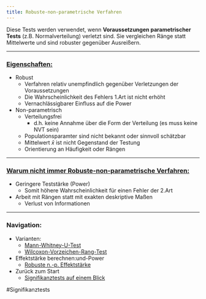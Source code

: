 ```yaml
---
title: Robuste-non-parametrische Verfahren
---
```


Diese Tests werden verwendet, wenn **Voraussetzungen parametrischer Tests** (z.B. Normalverteilung) verletzt sind. Sie vergleichen Ränge statt Mittelwerte und sind robuster gegenüber Ausreißern.

---

### <u>Eigenschaften:</u>

* Robust
  * Verfahren relativ unempfindlich gegenüber Verletzungen der Voraussetzungen
  * Die Wahrscheinlichkeit des Fehlers 1.Art ist nicht erhöht
  * Vernachlässigbarer Einfluss auf die Power
* Non-parametrisch
  * Verteilungsfrei
    * d.h. keine Annahme über die Form der Verteilung (es muss keine NVT sein)
  * Populationsparamter sind nicht bekannt oder sinnvoll schätzbar
  * Mittelwert $\bar{x}$ ist nicht Gegenstand der Testung
  * Orientierung an Häufigkeit oder Rängen

---

### <u>Warum nicht immer Robuste-non-parametrische Verfahren:</u>

* Geringere Teststärke (Power)
  * Somit höhere Wahrscheinlichkeit für einen Fehler der 2.Art
* Arbeit mit Rängen statt mit exakten deskriptive Maßen
  * Verlust von Informationen

---

### Navigation:

* Varianten:
  * [Mann-Whitney-U-Test](/mann-whitney-u-test)
  * [Wilcoxon-Vorzeichen-Rang-Test](/wilcoxon-vorzeichen-rang-test)
* Effektstärke berechnen:und-Power
  * [Robuste n.-p. Effektstärke](/robuste-n-p-effektstarke)
* Zurück zum Start
  * [Signifikanztests auf einem Blick](/signifikanztests-auf-einem-Blick)

\#Signifikanztests
